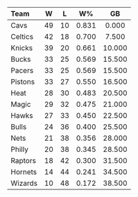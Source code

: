 | Team                             |  W  |  L  |  W%   |   GB   |
|:---------------------------------|:---:|:---:|:-----:|:------:|
| [](/r/clevelandcavs) Cavs        | 49  | 10  | 0.831 | 0.000  |
| [](/r/bostonceltics) Celtics     | 42  | 18  | 0.700 | 7.500  |
| [](/r/nyknicks) Knicks           | 39  | 20  | 0.661 | 10.000 |
| [](/r/mkebucks) Bucks            | 33  | 25  | 0.569 | 15.500 |
| [](/r/pacers) Pacers             | 33  | 25  | 0.569 | 15.500 |
| [](/r/detroitpistons) Pistons    | 33  | 27  | 0.550 | 16.500 |
| [](/r/heat) Heat                 | 28  | 30  | 0.483 | 20.500 |
| [](/r/orlandomagic) Magic        | 29  | 32  | 0.475 | 21.000 |
| [](/r/atlantahawks) Hawks        | 27  | 33  | 0.450 | 22.500 |
| [](/r/chicagobulls) Bulls        | 24  | 36  | 0.400 | 25.500 |
| [](/r/gonets) Nets               | 21  | 38  | 0.356 | 28.000 |
| [](/r/sixers) Philly             | 20  | 38  | 0.345 | 28.500 |
| [](/r/torontoraptors) Raptors    | 18  | 42  | 0.300 | 31.500 |
| [](/r/charlottehornets) Hornets  | 14  | 44  | 0.241 | 34.500 |
| [](/r/washingtonwizards) Wizards | 10  | 48  | 0.172 | 38.500 |